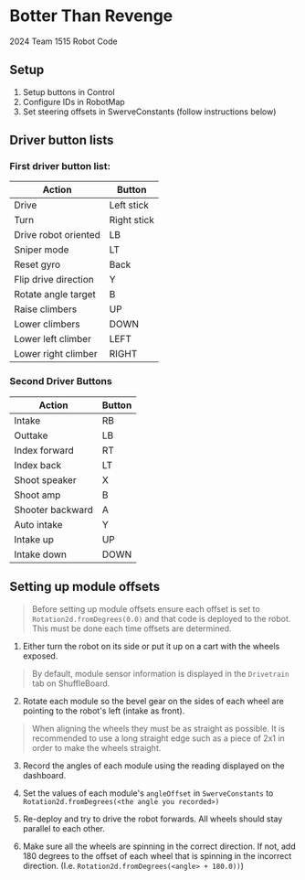 # Botter Than Revenge

2024 Team 1515 Robot Code

## Setup
1. Setup buttons in Control
2. Configure IDs in RobotMap
3. Set steering offsets in SwerveConstants (follow instructions below)

## Driver button lists 

### First driver button list:
| Action| Button |
| ------------- | ------------- |
| Drive | Left stick |
| Turn | Right stick |
| Drive robot oriented | LB |
| Sniper mode | LT |
| Reset gyro | Back |
| Flip drive direction | Y |
| Rotate angle target | B |
| Raise climbers | UP |
| Lower climbers | DOWN |
| Lower left climber | LEFT |
| Lower right climber | RIGHT |

### Second Driver Buttons
| Action| Button |
| ------------- | ------------- |
| Intake | RB |
| Outtake | LB |
| Index forward | RT |
| Index back | LT |
| Shoot speaker | X |
| Shoot amp | B |
| Shooter backward | A |
| Auto intake | Y |
| Intake up | UP |
| Intake down | DOWN | 

## Setting up module offsets

> Before setting up module offsets ensure each offset is set to `Rotation2d.fromDegrees(0.0)` and that code is deployed to the
> robot. This must be done each time offsets are determined.
1. Either turn the robot on its side or put it up on a cart with the wheels exposed.

> By default, module sensor information is displayed in the `Drivetrain` tab on ShuffleBoard.
2. Rotate each module so the bevel gear on the sides of each wheel are pointing to the robot's left (intake as front).
> When aligning the wheels they must be as straight as possible. It is recommended to use a long straight edge such as
> a piece of 2x1 in order to make the wheels straight.
3. Record the angles of each module using the reading displayed on the dashboard.

4. Set the values of each module's `angleOffset` in `SwerveConstants` to `Rotation2d.fromDegrees(<the angle you recorded>)`
5. Re-deploy and try to drive the robot forwards. All wheels should stay parallel to each other.
6. Make sure all the wheels are spinning in the correct direction. If not, add 180 degrees to the offset of each wheel 
that is spinning in the incorrect direction. (I.e. `Rotation2d.fromDegrees(<angle> + 180.0))`)
